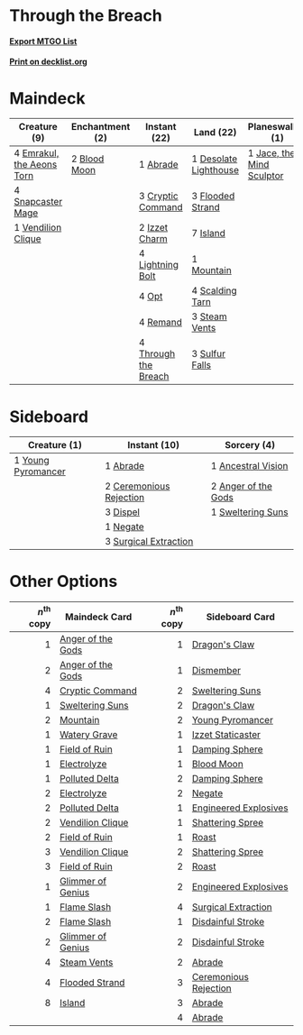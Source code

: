 # Through the Breach

#### [Export MTGO List](../collection/Through%20the%20Breach/Through%20the%20Breach.txt)
#### [Print on decklist.org](http://decklist.org/?deckmain=1%09Abrade%0A2%09Blood%20Moon%0A3%09Cryptic%20Command%0A1%09Desolate%20Lighthouse%0A4%09Emrakul,%20the%20Aeons%20Torn%0A3%09Flooded%20Strand%0A7%09Island%0A2%09Izzet%20Charm%0A1%09Jace,%20the%20Mind%20Sculptor%0A4%09Lightning%20Bolt%0A1%09Mountain%0A4%09Opt%0A4%09Remand%0A4%09Scalding%20Tarn%0A4%09Serum%20Visions%0A4%09Snapcaster%20Mage%0A3%09Steam%20Vents%0A3%09Sulfur%20Falls%0A4%09Through%20the%20Breach%0A1%09Vendilion%20Clique&deckside=1%09Abrade%0A1%09Ancestral%20Vision%0A2%09Anger%20of%20the%20Gods%0A2%09Ceremonious%20Rejection%0A3%09Dispel%0A1%09Negate%0A3%09Surgical%20Extraction%0A1%09Sweltering%20Suns%0A1%09Young%20Pyromancer)
# Maindeck

|                                            Creature (9)                                            |                                    Enchantment (2)                                    |                                         Instant (22)                                          |                                           Land (22)                                            |                                          Planeswalker (1)                                          |                                       Sorcery (4)                                        |
|----------------------------------------------------------------------------------------------------|---------------------------------------------------------------------------------------|-----------------------------------------------------------------------------------------------|------------------------------------------------------------------------------------------------|----------------------------------------------------------------------------------------------------|------------------------------------------------------------------------------------------|
|4 [Emrakul, the Aeons Torn](http://gatherer.wizards.com/Pages/Card/Details.aspx?multiverseid=397905)|2 [Blood Moon](http://gatherer.wizards.com/Pages/Card/Details.aspx?multiverseid=370419)|1 [Abrade](http://gatherer.wizards.com/Pages/Card/Details.aspx?multiverseid=430772)            |1 [Desolate Lighthouse](http://gatherer.wizards.com/Pages/Card/Details.aspx?multiverseid=240147)|1 [Jace, the Mind Sculptor](http://gatherer.wizards.com/Pages/Card/Details.aspx?multiverseid=382979)|4 [Serum Visions](http://gatherer.wizards.com/Pages/Card/Details.aspx?multiverseid=425874)|
|4 [Snapcaster Mage](http://gatherer.wizards.com/Pages/Card/Details.aspx?multiverseid=425875)        |                                                                                       |3 [Cryptic Command](http://gatherer.wizards.com/Pages/Card/Details.aspx?multiverseid=370439)   |3 [Flooded Strand](http://gatherer.wizards.com/Pages/Card/Details.aspx?multiverseid=405098)     |                                                                                                    |                                                                                          |
|1 [Vendilion Clique](http://gatherer.wizards.com/Pages/Card/Details.aspx?multiverseid=370390)       |                                                                                       |2 [Izzet Charm](http://gatherer.wizards.com/Pages/Card/Details.aspx?multiverseid=425996)       |7 [Island](http://gatherer.wizards.com/Pages/Card/Details.aspx?multiverseid=439602)             |                                                                                                    |                                                                                          |
|                                                                                                    |                                                                                       |4 [Lightning Bolt](http://gatherer.wizards.com/Pages/Card/Details.aspx?multiverseid=234704)    |1 [Mountain](http://gatherer.wizards.com/Pages/Card/Details.aspx?multiverseid=439604)           |                                                                                                    |                                                                                          |
|                                                                                                    |                                                                                       |4 [Opt](http://gatherer.wizards.com/Pages/Card/Details.aspx?multiverseid=435217)               |4 [Scalding Tarn](http://gatherer.wizards.com/Pages/Card/Details.aspx?multiverseid=426069)      |                                                                                                    |                                                                                          |
|                                                                                                    |                                                                                       |4 [Remand](http://gatherer.wizards.com/Pages/Card/Details.aspx?multiverseid=397881)            |3 [Steam Vents](http://gatherer.wizards.com/Pages/Card/Details.aspx?multiverseid=405109)        |                                                                                                    |                                                                                          |
|                                                                                                    |                                                                                       |4 [Through the Breach](http://gatherer.wizards.com/Pages/Card/Details.aspx?multiverseid=430684)|3 [Sulfur Falls](http://gatherer.wizards.com/Pages/Card/Details.aspx?multiverseid=241987)       |                                                                                                    |                                                                                          |


# Sideboard

|                                        Creature (1)                                         |                                           Instant (10)                                           |                                         Sorcery (4)                                          |
|---------------------------------------------------------------------------------------------|--------------------------------------------------------------------------------------------------|----------------------------------------------------------------------------------------------|
|1 [Young Pyromancer](http://gatherer.wizards.com/Pages/Card/Details.aspx?multiverseid=413697)|1 [Abrade](http://gatherer.wizards.com/Pages/Card/Details.aspx?multiverseid=430772)               |1 [Ancestral Vision](http://gatherer.wizards.com/Pages/Card/Details.aspx?multiverseid=438608) |
|                                                                                             |2 [Ceremonious Rejection](http://gatherer.wizards.com/Pages/Card/Details.aspx?multiverseid=417613)|2 [Anger of the Gods](http://gatherer.wizards.com/Pages/Card/Details.aspx?multiverseid=438682)|
|                                                                                             |3 [Dispel](http://gatherer.wizards.com/Pages/Card/Details.aspx?multiverseid=201562)               |1 [Sweltering Suns](http://gatherer.wizards.com/Pages/Card/Details.aspx?multiverseid=426851)  |
|                                                                                             |1 [Negate](http://gatherer.wizards.com/Pages/Card/Details.aspx?multiverseid=447135)               |                                                                                              |
|                                                                                             |3 [Surgical Extraction](http://gatherer.wizards.com/Pages/Card/Details.aspx?multiverseid=397706)  |                                                                                              |


# Other Options

|*n*<sup>th</sup> copy|                                       Maindeck Card                                        |*n*<sup>th</sup> copy|                                         Sideboard Card                                         |
|--------------------:|--------------------------------------------------------------------------------------------|--------------------:|------------------------------------------------------------------------------------------------|
|                    1|[Anger of the Gods](http://gatherer.wizards.com/Pages/Card/Details.aspx?multiverseid=438682)|                    1|[Dragon's Claw](http://gatherer.wizards.com/Pages/Card/Details.aspx?multiverseid=243481)        |
|                    2|[Anger of the Gods](http://gatherer.wizards.com/Pages/Card/Details.aspx?multiverseid=438682)|                    1|[Dismember](http://gatherer.wizards.com/Pages/Card/Details.aspx?multiverseid=397830)            |
|                    4|[Cryptic Command](http://gatherer.wizards.com/Pages/Card/Details.aspx?multiverseid=370439)  |                    2|[Sweltering Suns](http://gatherer.wizards.com/Pages/Card/Details.aspx?multiverseid=426851)      |
|                    1|[Sweltering Suns](http://gatherer.wizards.com/Pages/Card/Details.aspx?multiverseid=426851)  |                    2|[Dragon's Claw](http://gatherer.wizards.com/Pages/Card/Details.aspx?multiverseid=243481)        |
|                    2|[Mountain](http://gatherer.wizards.com/Pages/Card/Details.aspx?multiverseid=439604)         |                    2|[Young Pyromancer](http://gatherer.wizards.com/Pages/Card/Details.aspx?multiverseid=413697)     |
|                    1|[Watery Grave](http://gatherer.wizards.com/Pages/Card/Details.aspx?multiverseid=405114)     |                    1|[Izzet Staticaster](http://gatherer.wizards.com/Pages/Card/Details.aspx?multiverseid=253638)    |
|                    1|[Field of Ruin](http://gatherer.wizards.com/Pages/Card/Details.aspx?multiverseid=435415)    |                    1|[Damping Sphere](http://gatherer.wizards.com/Pages/Card/Details.aspx?multiverseid=443101)       |
|                    1|[Electrolyze](http://gatherer.wizards.com/Pages/Card/Details.aspx?multiverseid=370376)      |                    1|[Blood Moon](http://gatherer.wizards.com/Pages/Card/Details.aspx?multiverseid=370419)           |
|                    1|[Polluted Delta](http://gatherer.wizards.com/Pages/Card/Details.aspx?multiverseid=405104)   |                    2|[Damping Sphere](http://gatherer.wizards.com/Pages/Card/Details.aspx?multiverseid=443101)       |
|                    2|[Electrolyze](http://gatherer.wizards.com/Pages/Card/Details.aspx?multiverseid=370376)      |                    2|[Negate](http://gatherer.wizards.com/Pages/Card/Details.aspx?multiverseid=447135)               |
|                    2|[Polluted Delta](http://gatherer.wizards.com/Pages/Card/Details.aspx?multiverseid=405104)   |                    1|[Engineered Explosives](http://gatherer.wizards.com/Pages/Card/Details.aspx?multiverseid=370549)|
|                    2|[Vendilion Clique](http://gatherer.wizards.com/Pages/Card/Details.aspx?multiverseid=370390) |                    1|[Shattering Spree](http://gatherer.wizards.com/Pages/Card/Details.aspx?multiverseid=97233)      |
|                    2|[Field of Ruin](http://gatherer.wizards.com/Pages/Card/Details.aspx?multiverseid=435415)    |                    1|[Roast](http://gatherer.wizards.com/Pages/Card/Details.aspx?multiverseid=394667)                |
|                    3|[Vendilion Clique](http://gatherer.wizards.com/Pages/Card/Details.aspx?multiverseid=370390) |                    2|[Shattering Spree](http://gatherer.wizards.com/Pages/Card/Details.aspx?multiverseid=97233)      |
|                    3|[Field of Ruin](http://gatherer.wizards.com/Pages/Card/Details.aspx?multiverseid=435415)    |                    2|[Roast](http://gatherer.wizards.com/Pages/Card/Details.aspx?multiverseid=394667)                |
|                    1|[Glimmer of Genius](http://gatherer.wizards.com/Pages/Card/Details.aspx?multiverseid=417622)|                    2|[Engineered Explosives](http://gatherer.wizards.com/Pages/Card/Details.aspx?multiverseid=370549)|
|                    1|[Flame Slash](http://gatherer.wizards.com/Pages/Card/Details.aspx?multiverseid=368536)      |                    4|[Surgical Extraction](http://gatherer.wizards.com/Pages/Card/Details.aspx?multiverseid=397706)  |
|                    2|[Flame Slash](http://gatherer.wizards.com/Pages/Card/Details.aspx?multiverseid=368536)      |                    1|[Disdainful Stroke](http://gatherer.wizards.com/Pages/Card/Details.aspx?multiverseid=446776)    |
|                    2|[Glimmer of Genius](http://gatherer.wizards.com/Pages/Card/Details.aspx?multiverseid=417622)|                    2|[Disdainful Stroke](http://gatherer.wizards.com/Pages/Card/Details.aspx?multiverseid=446776)    |
|                    4|[Steam Vents](http://gatherer.wizards.com/Pages/Card/Details.aspx?multiverseid=405109)      |                    2|[Abrade](http://gatherer.wizards.com/Pages/Card/Details.aspx?multiverseid=430772)               |
|                    4|[Flooded Strand](http://gatherer.wizards.com/Pages/Card/Details.aspx?multiverseid=405098)   |                    3|[Ceremonious Rejection](http://gatherer.wizards.com/Pages/Card/Details.aspx?multiverseid=417613)|
|                    8|[Island](http://gatherer.wizards.com/Pages/Card/Details.aspx?multiverseid=439602)           |                    3|[Abrade](http://gatherer.wizards.com/Pages/Card/Details.aspx?multiverseid=430772)               |
|                     |                                                                                            |                    4|[Abrade](http://gatherer.wizards.com/Pages/Card/Details.aspx?multiverseid=430772)               |

